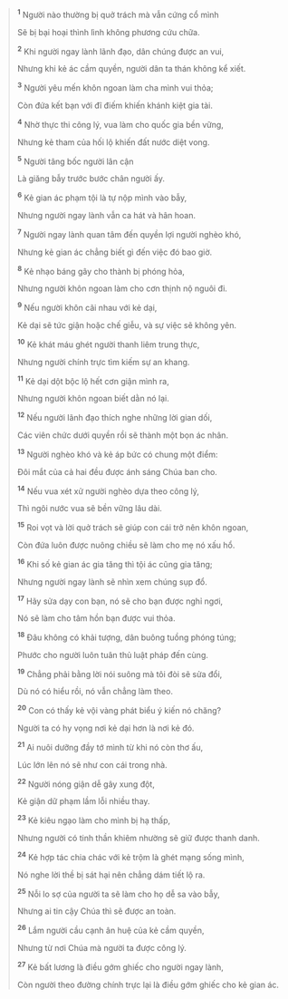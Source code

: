 > <sup><b>1</b></sup> Người nào thường bị quở trách mà vẫn cứng cổ mình
> 
> Sẽ bị bại hoại thình lình không phương cứu chữa.
>
> <sup><b>2</b></sup> Khi người ngay lành lãnh đạo, dân chúng được an vui,
> 
> Nhưng khi kẻ ác cầm quyền, người dân ta thán không kể xiết.
>
> <sup><b>3</b></sup> Người yêu mến khôn ngoan làm cha mình vui thỏa;
> 
> Còn đứa kết bạn với đĩ điếm khiến khánh kiệt gia tài.
>
> <sup><b>4</b></sup> Nhờ thực thi công lý, vua làm cho quốc gia bền vững,
> 
> Nhưng kẻ tham của hối lộ khiến đất nước diệt vong.
>
> <sup><b>5</b></sup> Người tâng bốc người lân cận
> 
> Là giăng bẫy trước bước chân người ấy.
>
> <sup><b>6</b></sup> Kẻ gian ác phạm tội là tự nộp mình vào bẫy,
> 
> Nhưng người ngay lành vẫn ca hát và hân hoan.
>
> <sup><b>7</b></sup> Người ngay lành quan tâm đến quyền lợi người nghèo khó,
> 
> Nhưng kẻ gian ác chẳng biết gì đến việc đó bao giờ.
>
> <sup><b>8</b></sup> Kẻ nhạo báng gây cho thành bị phóng hỏa,
> 
> Nhưng người khôn ngoan làm cho cơn thịnh nộ nguôi đi.
>
> <sup><b>9</b></sup> Nếu người khôn cãi nhau với kẻ dại,
> 
> Kẻ dại sẽ tức giận hoặc chế giễu, và sự việc sẽ không yên.
>
> <sup><b>10</b></sup> Kẻ khát máu ghét người thanh liêm trung thực,
> 
> Nhưng người chính trực tìm kiếm sự an khang.
>
> <sup><b>11</b></sup> Kẻ dại dột bộc lộ hết cơn giận mình ra,
> 
> Nhưng người khôn ngoan biết dằn nó lại.
>
> <sup><b>12</b></sup> Nếu người lãnh đạo thích nghe những lời gian dối,
> 
> Các viên chức dưới quyền rồi sẽ thành một bọn ác nhân.
> 
> <sup><b>13</b></sup> Người nghèo khó và kẻ áp bức có chung một điểm:
> 
> Ðôi mắt của cả hai đều được ánh sáng Chúa ban cho.
> 
> <sup><b>14</b></sup> Nếu vua xét xử người nghèo dựa theo công lý,
> 
> Thì ngôi nước vua sẽ bền vững lâu dài.
> 
> <sup><b>15</b></sup> Roi vọt và lời quở trách sẽ giúp con cái trở nên khôn ngoan,
> 
> Còn đứa luôn được nuông chiều sẽ làm cho mẹ nó xấu hổ.
> 
> <sup><b>16</b></sup> Khi số kẻ gian ác gia tăng thì tội ác cũng gia tăng;
> 
> Nhưng người ngay lành sẽ nhìn xem chúng sụp đổ.
>
> <sup><b>17</b></sup> Hãy sửa dạy con bạn, nó sẽ cho bạn được nghỉ ngơi,
> 
> Nó sẽ làm cho tâm hồn bạn được vui thỏa.
>
> <sup><b>18</b></sup> Ðâu không có khải tượng, dân buông tuồng phóng túng;
> 
> Phước cho người luôn tuân thủ luật pháp đến cùng.
>
> <sup><b>19</b></sup> Chẳng phải bằng lời nói suông mà tôi đòi sẽ sửa đổi,
> 
> Dù nó có hiểu rồi, nó vẫn chẳng làm theo.
> 
> <sup><b>20</b></sup> Con có thấy kẻ vội vàng phát biểu ý kiến nó chăng?
> 
> Người ta có hy vọng nơi kẻ dại hơn là nơi kẻ đó.
> 
> <sup><b>21</b></sup> Ai nuôi dưỡng đầy tớ mình từ khi nó còn thơ ấu,
> 
> Lúc lớn lên nó sẽ như con cái trong nhà.
> 
> <sup><b>22</b></sup> Người nóng giận dễ gây xung đột,
> 
> Kẻ giận dữ phạm lầm lỗi nhiều thay.
> 
> <sup><b>23</b></sup> Kẻ kiêu ngạo làm cho mình bị hạ thấp,
> 
> Nhưng người có tinh thần khiêm nhường sẽ giữ được thanh danh.
> 
> <sup><b>24</b></sup> Kẻ hợp tác chia chác với kẻ trộm là ghét mạng sống mình,
> 
> Nó nghe lời thề bị sát hại nên chẳng dám tiết lộ ra.
> 
> <sup><b>25</b></sup> Nỗi lo sợ của người ta sẽ làm cho họ dễ sa vào bẫy,
> 
> Nhưng ai tin cậy Chúa thì sẽ được an toàn.
> 
> <sup><b>26</b></sup> Lắm người cầu cạnh ân huệ của kẻ cầm quyền,
> 
> Nhưng từ nơi Chúa mà người ta được công lý.
> 
> <sup><b>27</b></sup> Kẻ bất lương là điều gớm ghiếc cho người ngay lành,
> 
> Còn người theo đường chính trực lại là điều gớm ghiếc cho kẻ gian ác.